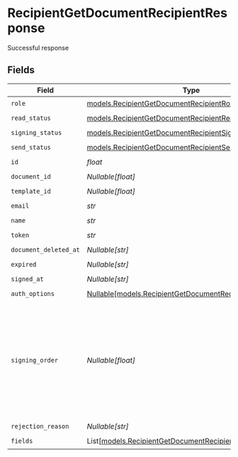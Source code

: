 # RecipientGetDocumentRecipientResponse

Successful response


## Fields

| Field                                                                                                               | Type                                                                                                                | Required                                                                                                            | Description                                                                                                         |
| ------------------------------------------------------------------------------------------------------------------- | ------------------------------------------------------------------------------------------------------------------- | ------------------------------------------------------------------------------------------------------------------- | ------------------------------------------------------------------------------------------------------------------- |
| `role`                                                                                                              | [models.RecipientGetDocumentRecipientRole](../models/recipientgetdocumentrecipientrole.md)                          | :heavy_check_mark:                                                                                                  | N/A                                                                                                                 |
| `read_status`                                                                                                       | [models.RecipientGetDocumentRecipientReadStatus](../models/recipientgetdocumentrecipientreadstatus.md)              | :heavy_check_mark:                                                                                                  | N/A                                                                                                                 |
| `signing_status`                                                                                                    | [models.RecipientGetDocumentRecipientSigningStatus](../models/recipientgetdocumentrecipientsigningstatus.md)        | :heavy_check_mark:                                                                                                  | N/A                                                                                                                 |
| `send_status`                                                                                                       | [models.RecipientGetDocumentRecipientSendStatus](../models/recipientgetdocumentrecipientsendstatus.md)              | :heavy_check_mark:                                                                                                  | N/A                                                                                                                 |
| `id`                                                                                                                | *float*                                                                                                             | :heavy_check_mark:                                                                                                  | N/A                                                                                                                 |
| `document_id`                                                                                                       | *Nullable[float]*                                                                                                   | :heavy_check_mark:                                                                                                  | N/A                                                                                                                 |
| `template_id`                                                                                                       | *Nullable[float]*                                                                                                   | :heavy_check_mark:                                                                                                  | N/A                                                                                                                 |
| `email`                                                                                                             | *str*                                                                                                               | :heavy_check_mark:                                                                                                  | N/A                                                                                                                 |
| `name`                                                                                                              | *str*                                                                                                               | :heavy_check_mark:                                                                                                  | N/A                                                                                                                 |
| `token`                                                                                                             | *str*                                                                                                               | :heavy_check_mark:                                                                                                  | N/A                                                                                                                 |
| `document_deleted_at`                                                                                               | *Nullable[str]*                                                                                                     | :heavy_check_mark:                                                                                                  | N/A                                                                                                                 |
| `expired`                                                                                                           | *Nullable[str]*                                                                                                     | :heavy_check_mark:                                                                                                  | N/A                                                                                                                 |
| `signed_at`                                                                                                         | *Nullable[str]*                                                                                                     | :heavy_check_mark:                                                                                                  | N/A                                                                                                                 |
| `auth_options`                                                                                                      | [Nullable[models.RecipientGetDocumentRecipientAuthOptions]](../models/recipientgetdocumentrecipientauthoptions.md)  | :heavy_check_mark:                                                                                                  | N/A                                                                                                                 |
| `signing_order`                                                                                                     | *Nullable[float]*                                                                                                   | :heavy_check_mark:                                                                                                  | The order in which the recipient should sign the document. Only works if the document is set to sequential signing. |
| `rejection_reason`                                                                                                  | *Nullable[str]*                                                                                                     | :heavy_check_mark:                                                                                                  | N/A                                                                                                                 |
| `fields`                                                                                                            | List[[models.RecipientGetDocumentRecipientField](../models/recipientgetdocumentrecipientfield.md)]                  | :heavy_check_mark:                                                                                                  | N/A                                                                                                                 |